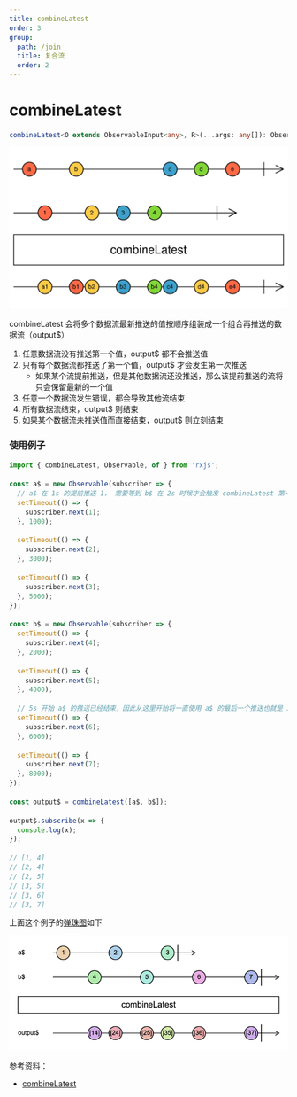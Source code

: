 ```yaml
---
title: combineLatest
order: 3
group:
  path: /join
  title: 复合流
  order: 2
---
```


# combineLatest

```typescript
combineLatest<O extends ObservableInput<any>, R>(...args: any[]): Observable<R> | Observable<ObservedValueOf<O>[]>
```

![combineLatest](./images/combineLatest.png)

combineLatest 会将多个数据流最新推送的值按顺序组装成一个组合再推送的数据流（output\$）

1. 任意数据流没有推送第一个值，output\$ 都不会推送值
2. 只有每个数据流都推送了第一个值，output\$ 才会发生第一次推送
   - 如果某个流提前推送，但是其他数据流还没推送，那么该提前推送的流将只会保留最新的一个值
3. 任意一个数据流发生错误，都会导致其他流结束
4. 所有数据流结束，output\$ 则结束
5. 如果某个数据流未推送值而直接结束，output\$ 则立刻结束

### 使用例子

```typescript
import { combineLatest, Observable, of } from 'rxjs';

const a$ = new Observable(subscriber => {
  // a$ 在 1s 的提前推送 1， 需要等到 b$ 在 2s 时候才会触发 combineLatest 第一次推送
  setTimeout(() => {
    subscriber.next(1);
  }, 1000);

  setTimeout(() => {
    subscriber.next(2);
  }, 3000);

  setTimeout(() => {
    subscriber.next(3);
  }, 5000);
});

const b$ = new Observable(subscriber => {
  setTimeout(() => {
    subscriber.next(4);
  }, 2000);

  setTimeout(() => {
    subscriber.next(5);
  }, 4000);

  // 5s 开始 a$ 的推送已经结束，因此从这里开始将一直使用 a$ 的最后一个推送也就是 3
  setTimeout(() => {
    subscriber.next(6);
  }, 6000);

  setTimeout(() => {
    subscriber.next(7);
  }, 8000);
});

const output$ = combineLatest([a$, b$]);

output$.subscribe(x => {
  console.log(x);
});

// [1, 4]
// [2, 4]
// [2, 5]
// [3, 5]
// [3, 6]
// [3, 7]
```

上面这个例子的[弹珠图](https://swirly.dev/#?code=-1----2----3%7C%20%0Atitle%20=%20a$%20%0A%0A----4----5----6----7%7C%20%0Atitle%20=%20b$%20%0A%0A%3E%20combineLatest%20%0A%0A----a-b--c-d--e----f%7C%20%0Atitle%20=%20output$%0Aa%20:=%20%5B14%5D%20%0Ab%20:=%20%5B24%5D%20%0Ac%20:=%20%5B25%5D%20%0Ad%20:=%20%5B35%5D%20%0Ae%20:=%20%5B36%5D%20%0Af%20:=%20%5B37%5D)如下

![combineLatest](./images/combineLatest-demo1.png)

参考资料：

- [combineLatest](https://rxjs.dev/api/operators/combineLatest)
